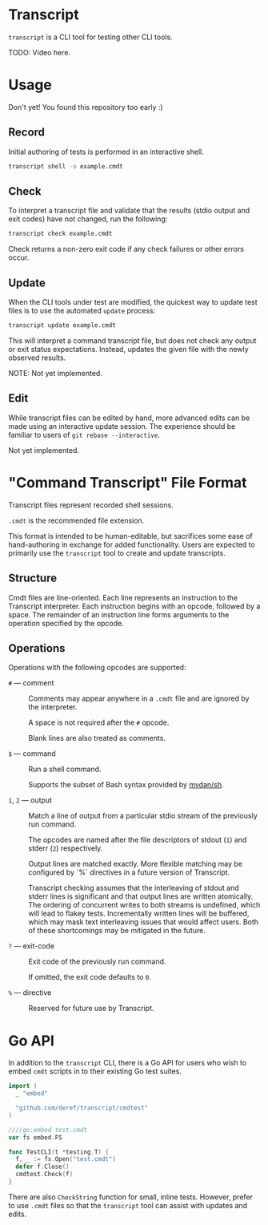 # Transcript

`transcript` is a CLI tool for testing other CLI tools.

TODO: Video here.

# Usage

Don't yet! You found this repository too early :)

## Record

Initial authoring of tests is performed in an interactive shell.

```bash
transcript shell -o example.cmdt
```

## Check

To interpret a transcript file and validate that the results (stdio output and
exit codes) have not changed, run the following:

```bash
transcript check example.cmdt
```

Check returns a non-zero exit code if any check failures or other errors occur.

## Update

When the CLI tools under test are modified, the quickest way to update test
files is to use the automated `update` process:

```bash
transcript update example.cmdt
```

This will interpret a command transcript file, but does not check any output or
exit status expectations. Instead, updates the given file with the newly
observed results.

NOTE: Not yet implemented.

## Edit

While transcript files can be edited by hand, more advanced edits can be made
using an interactive update session. The experience should be familiar to users
of `git rebase --interactive`.

Not yet implemented.

# "Command Transcript" File Format

Transcript files represent recorded shell sessions.

`.cmdt` is the recommended file extension.

This format is intended to be human-editable, but sacrifices some ease of
hand-authoring in exchange for added functionality. Users are expected to
primarily use the `transcript` tool to create and update transcripts.

## Structure

Cmdt files are line-oriented. Each line represents an instruction to the
Transcript interpreter. Each instruction begins with an opcode, followed by a
space. The remainder of an instruction line forms arguments to the operation
specified by the opcode.

## Operations

Operations with the following opcodes are supported:

<dl>
  <dt><code>#</code> &mdash; comment</dt>
  <dd>
    <p>
      Comments may appear anywhere in a <code>.cmdt</code> file and are ignored
      by the interpreter.
    </p>
    <p>A space is not required after the <code>#</code> opcode.</p>
    <p>Blank lines are also treated as comments.</p>
  </dd>

  <dt><code>$</code> &mdash; command</dt>
  <dd>
    <p>Run a shell command.</p>
    <p>
      Supports the subset of Bash syntax provided by
      <a href="https://github.com/mvdan/sh#gosh">mvdan/sh</a>.
    </p>
  </dd>

  <dt><code>1</code>, <code>2</code> &mdash; output</dt>
  <dd>
    <p>
      Match a line of output from a particular stdio stream of the previously
      run command.
    </p>
    <p>
      The opcodes are named after the file descriptors of stdout
      (<code>1</code>) and stderr (<code>2</code>) respectively.
    </p>
    <p>
      Output lines are matched exactly. More flexible matching may be
      configured by `%` directives in a future version of Transcript.
    </p>
    <p>
      Transcript checking assumes that the interleaving of stdout and stderr
      lines is significant and that output lines are written atomically.
      The ordering of concurrent writes to both streams is undefined, which
      will lead to flakey tests. Incrementally written lines will be buffered,
      which may mask text interleaving issues that would affect users. Both of
      these shortcomings may be mitigated in the future.
    </p>
  </dd>

  <dt><code>?</code> &mdash; exit-code</dt>
  <dd>
    <p>Exit code of the previously run command.</p>
    <p>If omitted, the exit code defaults to <code>0</code>.</p>
  </dd>

  <dt><code>%</code> &mdash; directive</dt>
  <dd>
    <p>Reserved for future use by Transcript.</p>
  </dd>
</dl>

# Go API

In addition to the `transcript` CLI, there is a Go API for users who wish to
embed `cmdt` scripts in to their existing Go test suites.

```go
import (
  _ "embed"

  "github.com/deref/transcript/cmdtest"
)

////go:embed test.cmdt
var fs embed.FS

func TestCLI(t *testing.T) {
  f, _ := fs.Open("test.cmdt")
  defer f.Close()
  cmdtest.Check(f)
}
```

There are also `CheckString` function for small, inline tests. However, prefer
to use `.cmdt` files so that the `transcript` tool can assist with updates and
edits.
